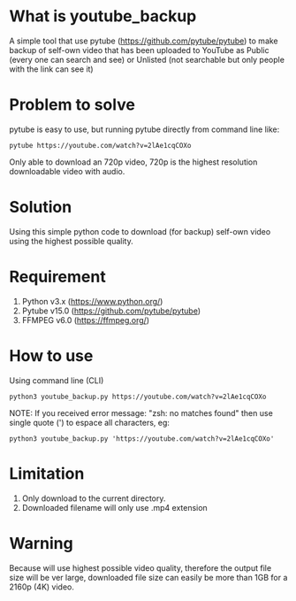 # What is youtube_backup
A simple tool that use pytube (https://github.com/pytube/pytube) to make backup of self-own video that has been uploaded to YouTube as Public (every one can search and see) or Unlisted (not searchable but only people with the link can see it)

# Problem to solve
pytube is easy to use, but running pytube directly from command line like:
```
pytube https://youtube.com/watch?v=2lAe1cqCOXo
```
Only able to download an 720p video, 720p is the highest resolution downloadable video with audio.

# Solution
Using this simple python code to download (for backup) self-own video using the highest possible quality.

# Requirement
1. Python v3.x (https://www.python.org/)
2. Pytube v15.0 (https://github.com/pytube/pytube)
3. FFMPEG v6.0 (https://ffmpeg.org/)

# How to use
Using command line (CLI)
```
python3 youtube_backup.py https://youtube.com/watch?v=2lAe1cqCOXo
```

NOTE: If you received error message: "zsh: no matches found" then use single quote (') to espace all characters, eg:
```
python3 youtube_backup.py 'https://youtube.com/watch?v=2lAe1cqCOXo'
```

# Limitation
1. Only download to the current directory.
2. Downloaded filename will only use .mp4 extension

# Warning
Because will use highest possible video quality, therefore the output file size will be ver large, downloaded file size can easily be more than 1GB for a 2160p (4K) video.
